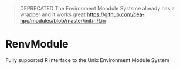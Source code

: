 > DEPRECATED
> The Environment Moodule Systsme already has a wrapper and it works great
> https://github.com/cea-hpc/modules/blob/master/init/r.R.in

# RenvModule
Fully supported R interface to the Unix Environment Module System
